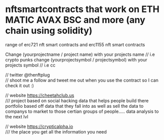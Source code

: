 # nftsmartcontracts that work on ETH MATIC AVAX BSC and more (any chain using solidity)
range of erc721 nft smart contracts and erc1155 nft smart contracts


Change (yourprojectname / project name) with your projects name // i.e crypto punks 
change (yourprojectsymbol / projectsymbol) with your projects symbol // i.e  cc


// twitter @thenftplug  
// shoot me a follow and tweet me out when you use the contract so I can check it out :)


// website https://cheetahclub.us       
/// project based on social hacking data that helps people build there portfolio based off data that they fall into as well as sell the data to companys to market to those certian groups of people..... data analysis to the next lvl 


// website https://crypticalpha.io      
/// the place you get all the information you need
